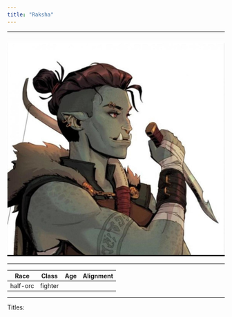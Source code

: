 ```yaml
---
title: "Raksha"
---
```

___
![ ](DNDTheSeekers/images/rakshapic.png)
___
|Race|Class|Age|Alignment|
|---|---|---|---|
|half-orc|fighter|||
___
Titles: 
